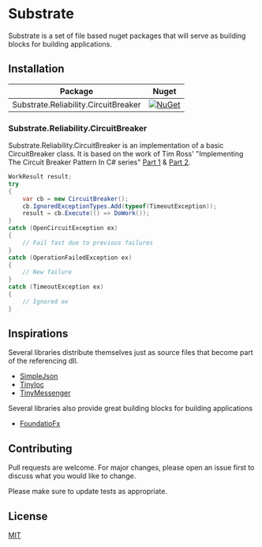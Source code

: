 # Substrate

Substrate is a set of file based nuget packages that will serve as building blocks for building applications.

## Installation

Package  | Nuget 
---------|----------
 Substrate.Reliability.CircuitBreaker | [![NuGet](https://img.shields.io/nuget/v/Substrate.Reliability.CircuitBreaker.svg)](https://www.nuget.org/packages/Substrate.Reliability.CircuitBreaker)

### Substrate.Reliability.CircuitBreaker

Substrate.Reliability.CircuitBreaker is an implementation of a basic CircuitBreaker class. It is based on the work of Tim Ross' "Implementing The Circuit Breaker Pattern In C# series" [Part 1](https://timross.wordpress.com/2008/02/10/implementing-the-circuit-breaker-pattern-in-c/) & [Part 2](https://timross.wordpress.com/2008/02/17/implementing-the-circuit-breaker-pattern-in-c-part-2/).

```cs
WorkResult result;
try
{
    var cb = new CircuitBreaker();
    cb.IgnoredExceptionTypes.Add(typeof(TimeoutException));
    result = cb.Execute(() => DoWork());
}
catch (OpenCircuitException ex)
{
    // Fail fast due to previous failures
}
catch (OperationFailedException ex)
{
    // New failure
}
catch (TimeoutException ex)
{
    // Ignored ex
}
```

## Inspirations

Several libraries distribute themselves just as source files that become part of the referencing dll. 

* [SimpleJson](https://github.com/facebook-csharp-sdk/simple-json)
* [TinyIoc](https://github.com/grumpydev/TinyIoC/blob/master/src/TinyIoC/TinyIoC.cs)
* [TinyMessenger](https://github.com/grumpydev/TinyIoC/blob/master/src/TinyMessenger/TinyMessenger.cs)

Several libraries also provide great building blocks for building applications

* [FoundatioFx](https://github.com/FoundatioFx/Foundatio)

## Contributing
Pull requests are welcome. For major changes, please open an issue first to discuss what you would like to change.

Please make sure to update tests as appropriate.

## License
[MIT](https://choosealicense.com/licenses/mit/)

